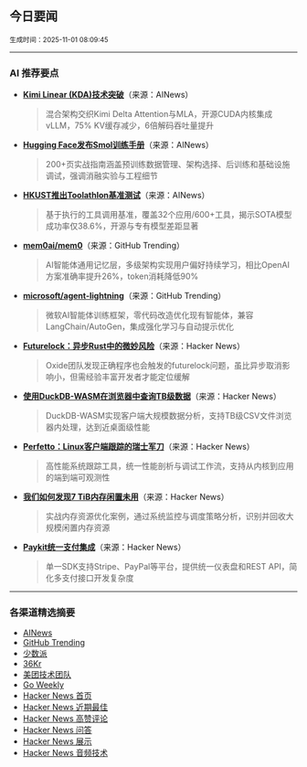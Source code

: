 ## 今日要闻

<sub> 生成时间：2025-11-01 08:09:45</sub>


---

### AI 推荐要点

- **[Kimi Linear (KDA)技术突破](https://twitter.com/Kimi_Moonshot/status/1983937694360322136)**（来源：AINews）  
  > 混合架构交织Kimi Delta Attention与MLA，开源CUDA内核集成vLLM，75% KV缓存减少，6倍解码吞吐量提升

- **[Hugging Face发布Smol训练手册](https://huggingface.co/spaces/HuggingFaceTB/smol-training-playbook)**（来源：AINews）  
  > 200+页实战指南涵盖预训练数据管理、架构选择、后训练和基础设施调试，强调消融实验与工程细节

- **[HKUST推出Toolathlon基准测试](https://twitter.com/junxian_he/status/1983834164727312391)**（来源：AINews）  
  > 基于执行的工具调用基准，覆盖32个应用/600+工具，揭示SOTA模型成功率仅38.6%，开源与专有模型差距显著

- **[mem0ai/mem0](https://github.com/mem0ai/mem0)**（来源：GitHub Trending）  
  > AI智能体通用记忆层，多级架构实现用户偏好持续学习，相比OpenAI方案准确率提升26%，token消耗降低90%

- **[microsoft/agent-lightning](https://github.com/microsoft/agent-lightning)**（来源：GitHub Trending）  
  > 微软AI智能体训练框架，零代码改造优化现有智能体，兼容LangChain/AutoGen，集成强化学习与自动提示优化

- **[Futurelock：异步Rust中的微妙风险](https://news.ycombinator.com/item?id=45774086)**（来源：Hacker News）  
  > Oxide团队发现正确程序也会触发的futurelock问题，虽比异步取消影响小，但需经验丰富开发者才能定位缓解

- **[使用DuckDB-WASM在浏览器中查询TB级数据](https://news.ycombinator.com/item?id=45774571)**（来源：Hacker News）  
  > DuckDB-WASM实现客户端大规模数据分析，支持TB级CSV文件浏览器内处理，达到近桌面级性能

- **[Perfetto：Linux客户端跟踪的瑞士军刀](https://news.ycombinator.com/item?id=45771019)**（来源：Hacker News）  
  > 高性能系统跟踪工具，统一性能剖析与调试工作流，支持从内核到应用的端到端可观测性

- **[我们如何发现7 TiB内存闲置未用](https://news.ycombinator.com/item?id=45763359)**（来源：Hacker News）  
  > 实战内存资源优化案例，通过系统监控与调度策略分析，识别并回收大规模闲置内存资源

- **[Paykit统一支付集成](https://news.ycombinator.com/item?id=45773708)**（来源：Hacker News）  
  > 单一SDK支持Stripe、PayPal等平台，提供统一仪表盘和REST API，简化多支付接口开发复杂度

---

### 各渠道精选摘要
- [AINews](./ai_news_summary_2025-11-01.md)
- [GitHub Trending](./github_trending_2025-11-01.md)
- [少数派](./shaoshupai_2025-11-01.md)
- [36Kr](./36kr_summary_2025-11-01.md)
- [美团技术团队](./meituan_2025-11-01.md)
- [Go Weekly](./go_weekly_2025-11-01.md)
- [Hacker News 首页](./hacker_news_frontpage_2025-11-01.md)
- [Hacker News 近期最佳](./hacker_news_best_2025-11-01.md)
- [Hacker News 高赞评论](./hacker_news_top_comments_2025-11-01.md)
- [Hacker News 问答](./hacker_news_ask_2025-11-01.md)
- [Hacker News 展示](./hacker_news_show_2025-11-01.md)
- [Hacker News 音频技术](./hacker_news_audio_tech_2025-11-01.md)
